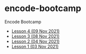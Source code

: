 # encode-bootcamp
Encode Bootcamp

- [Lesson 4 (09 Nov 2021)](lesson-4/README.md)
- [Lesson 3 (08 Nov 2021)](lesson-3/README.md)
- [Lesson 2 (04 Nov 2021)](lesson-2/README.md)
- [Lesson 1 (03 Nov 2021)](lesson-1/README.md)
